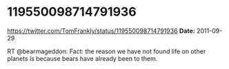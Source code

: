 # 119550098714791936
https://twitter.com/TomFrankly/status/119550098714791936
**Date:** 2011-09-29

RT @bearmageddon: Fact: the reason we have not found life on other planets is because bears have already been to them.
